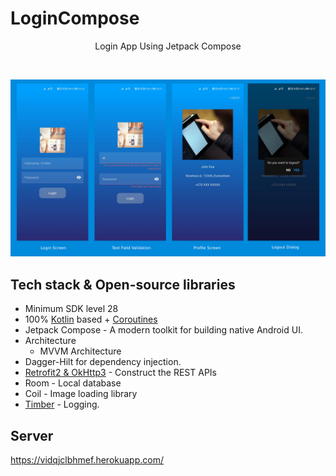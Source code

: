 # LoginCompose
<p align="center">  
Login App Using Jetpack Compose
</p>
</br>
<p align="center"><img src="login_app.jpg" width="650"/></p>

## Tech stack & Open-source libraries
- Minimum SDK level 28
- 100% [Kotlin](https://kotlinlang.org/) based + [Coroutines](https://github.com/Kotlin/kotlinx.coroutines)
- Jetpack Compose - A modern toolkit for building native Android UI.
- Architecture
  - MVVM Architecture  
- Dagger-Hilt for dependency injection.
- [Retrofit2 & OkHttp3](https://github.com/square/retrofit) - Construct the REST APIs
- Room - Local database
- Coil - Image loading library
- [Timber](https://github.com/JakeWharton/timber) - Logging.

## Server
https://vidqjclbhmef.herokuapp.com/
